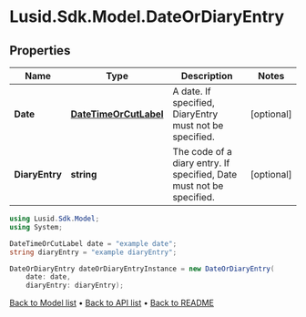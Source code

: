 # Lusid.Sdk.Model.DateOrDiaryEntry

## Properties

Name | Type | Description | Notes
------------ | ------------- | ------------- | -------------
**Date** | [**DateTimeOrCutLabel**](DateTimeOrCutLabel.md) | A date. If specified, DiaryEntry must not be specified. | [optional] 
**DiaryEntry** | **string** | The code of a diary entry. If specified, Date must not be specified. | [optional] 

```csharp
using Lusid.Sdk.Model;
using System;

DateTimeOrCutLabel date = "example date";
string diaryEntry = "example diaryEntry";

DateOrDiaryEntry dateOrDiaryEntryInstance = new DateOrDiaryEntry(
    date: date,
    diaryEntry: diaryEntry);
```

[Back to Model list](../README.md#documentation-for-models) &#8226; [Back to API list](../README.md#documentation-for-api-endpoints) &#8226; [Back to README](../README.md)
